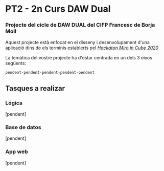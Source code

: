 # PT2 - 2n Curs DAW Dual

### Projecte del cicle de DAW DUAL del CIFP Francesc de Borja Moll

Aquest projecte està enfocat en el disseny i desenvolupament d'una aplicació dins de els terminis establerts pel [*Hackaton Miro in Cube 2020*](http://www.programmemiro.fr/miro-in-cube/es/)

La temàtica del vostre projecte ha d'estar centrada en un dels 3 eixos següents:

    pendent-pendent-pendent-pendent-pendent

## Tasques a realizar

### Lógica

[pendent]

### Base de datos

[pendent]

### App web

[pendent]
